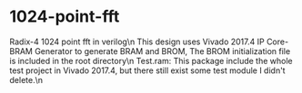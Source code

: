 # 1024-point-fft
Radix-4 1024 point fft in verilog\n
This design uses Vivado 2017.4 IP Core- BRAM Generator to generate BRAM and BROM, The BROM initialization file is included in the root directory\n
Test.ram: This package include the whole test project in Vivado 2017.4, but there still exist some test module I didn't delete.\n
